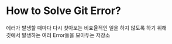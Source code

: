 # How to Solve Git Error?
에러가 발생할 때마다 다시 찾아보는 비효율적인 일을 하지 않도록 하기 위해  
깃에서 발생하는 여러 Error들을 모아두는 저장소  

